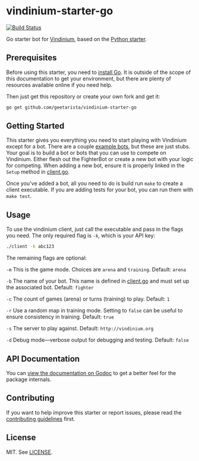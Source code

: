 # vindinium-starter-go

[![Build Status](https://drone.io/github.com/geetarista/vindinium-starter-go/status.png)](https://drone.io/github.com/geetarista/vindinium-starter-go/latest)

Go starter bot for [Vindinium](http://vindinium.org), based on the [Python starter](https://github.com/ornicar/vindinium-starter-python).

## Prerequisites

Before using this starter, you need to [install Go](http://golang.org/doc/install). It is outside of the scope of this documentation to get your environment, but there are plenty of resources available online if you need help.

Then just get this repository or create your own fork and get it:

```bash
go get github.com/geetarista/vindinium-starter-go
```

## Getting Started

This starter gives you everything you need to start playing with Vindinium except for a bot. There are a couple [example bots](vindinium/bot.go), but these are just stubs. Your goal is to build a bot or bots that you can use to compete on Vindinium. Either flesh out the FighterBot or create a new bot with your logic for competing. When adding a new bot, ensure it is properly linked in the `Setup` method in [client.go](vindinium/client.go).

Once you've added a bot, all you need to do is build run `make` to create a client executable. If you are adding tests for your bot, you can run them with `make test`.

## Usage

To use the vindinium client, just call the executable and pass in the flags you need. The only required flag is `-k`, which is your API key:

```bash
./client -k abc123
```

The remaining flags are optional:

`-m` This is the game mode. Choices are `arena` and `training`. Default: `arena`

`-b` The name of your bot. This name is defined in [client.go](vindinium/client.go) and must set up the associated bot. Default: `fighter`

`-c` The count of games (arena) or turns (training) to play. Default: `1`

`-r` Use a random map in training mode. Setting to `false` can be useful to ensure consistency in training. Default: `true`

`-s` The server to play against. Default: `http://vindinium.org`

`-d` Debug mode&mdash;verbose output for debugging and testing. Default: `false`

## API Documentation

You can [view the documentation on Godoc](http://godoc.org/github.com/geetarista/vindinium-starter-go) to get a better feel for the package internals.

## Contributing

If you want to help improve this starter or report issues, please read the [contributing guidelines](CONTRIBUTING.md) first.

## License

MIT. See [LICENSE](LICENSE).
